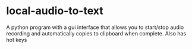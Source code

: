 # local-audio-to-text
A python program with a gui interface that allows you to start/stop audio recording and automatically copies to clipboard when complete. Also has hot keys
